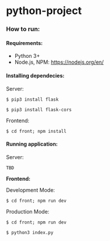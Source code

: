 # python-project

### How to run:
#### Requirements:
 - Python 3+
 - Node.js, NPM: https://nodejs.org/en/
 
#### Installing dependecies:

Server:

```$ pip3 install flask```

```$ pip3 install flask-cors```

Frontend:

```$ cd front; npm install```

#### Running application:

Server:

```TBD```

**Frontend:**

Development Mode:

```$ cd front; npm run dev```

Production Mode:

```$ cd front; npm run dev```

```$ python3 index.py```
